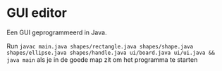 # GUI editor

Een GUI geprogrammeerd in Java.

Run `javac main.java shapes/rectangle.java shapes/shape.java shapes/ellipse.java shapes/handle.java ui/board.java ui/ui.java && java main` als je in de goede map zit om het programma te starten

